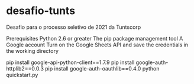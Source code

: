 # desafio-tunts
Desafio para o processo seletivo de 2021 da Tuntscorp

Prerequisites
    Python 2.6 or greater
    The pip package management tool
    A Google account
    Turn on the Google Sheets API and save the credentials in the working directory

pip install google-api-python-client==1.7.9
pip install google-auth-httplib2==0.0.3
pip install google-auth-oauthlib==0.4.0
python quickstart.py

